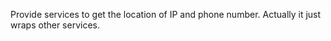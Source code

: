 Provide services to get the location of IP and phone number. Actually it just wraps other services.
